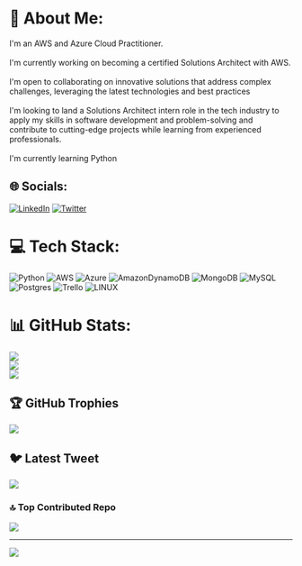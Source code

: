 # 💫 About Me:
I'm an AWS and Azure Cloud Practitioner.<br><br>I'm currently working on becoming a certified Solutions Architect with AWS.<br><br> I'm open to collaborating on innovative solutions that address complex challenges, leveraging the latest technologies and best practices<br><br>I'm looking to land a Solutions Architect intern role in the tech industry to apply my skills in software development and problem-solving and contribute to cutting-edge projects while learning from experienced professionals.<br><br>I'm currently learning Python 


## 🌐 Socials:
[![LinkedIn](https://img.shields.io/badge/LinkedIn-%230077B5.svg?logo=linkedin&logoColor=white)](https://linkedin.com/in/https://www.linkedin.com/in/florence-okoli/) [![Twitter](https://img.shields.io/badge/Twitter-%231DA1F2.svg?logo=Twitter&logoColor=white)](https://twitter.com/@Nwendu17) 

# 💻 Tech Stack:
![Python](https://img.shields.io/badge/python-3670A0?style=for-the-badge&logo=python&logoColor=ffdd54) ![AWS](https://img.shields.io/badge/AWS-%23FF9900.svg?style=for-the-badge&logo=amazon-aws&logoColor=white) ![Azure](https://img.shields.io/badge/azure-%230072C6.svg?style=for-the-badge&logo=azure-devops&logoColor=white) ![AmazonDynamoDB](https://img.shields.io/badge/Amazon%20DynamoDB-4053D6?style=for-the-badge&logo=Amazon%20DynamoDB&logoColor=white) ![MongoDB](https://img.shields.io/badge/MongoDB-%234ea94b.svg?style=for-the-badge&logo=mongodb&logoColor=white) ![MySQL](https://img.shields.io/badge/mysql-%2300f.svg?style=for-the-badge&logo=mysql&logoColor=white) ![Postgres](https://img.shields.io/badge/postgres-%23316192.svg?style=for-the-badge&logo=postgresql&logoColor=white) ![Trello](https://img.shields.io/badge/Trello-%23026AA7.svg?style=for-the-badge&logo=Trello&logoColor=white) ![LINUX](https://img.shields.io/badge/Linux-FCC624?style=for-the-badge&logo=linux&logoColor=black)
# 📊 GitHub Stats:
![](https://github-readme-stats.vercel.app/api?username=WendyOkoli&theme=dark&hide_border=false&include_all_commits=true&count_private=true)<br/>
![](https://github-readme-streak-stats.herokuapp.com/?user=WendyOkoli&theme=dark&hide_border=false)<br/>
![](https://github-readme-stats.vercel.app/api/top-langs/?username=WendyOkoli&theme=dark&hide_border=false&include_all_commits=true&count_private=true&layout=compact)

## 🏆 GitHub Trophies
![](https://github-profile-trophy.vercel.app/?username=WendyOkoli&theme=radical&no-frame=false&no-bg=false&margin-w=4)

## 🐦 Latest Tweet
[![](https://gtce.itsvg.in/api?username=@Nwendu17)](https://github.com/VishwaGauravIn/github-twitter-card-embed)

### 🔝 Top Contributed Repo
![](https://github-contributor-stats.vercel.app/api?username=WendyOkoli&limit=5&theme=dark&combine_all_yearly_contributions=true)

---
[![](https://visitcount.itsvg.in/api?id=WendyOkoli&icon=0&color=0)](https://visitcount.itsvg.in)

<!-- Proudly created with GPRM ( https://gprm.itsvg.in ) -->
